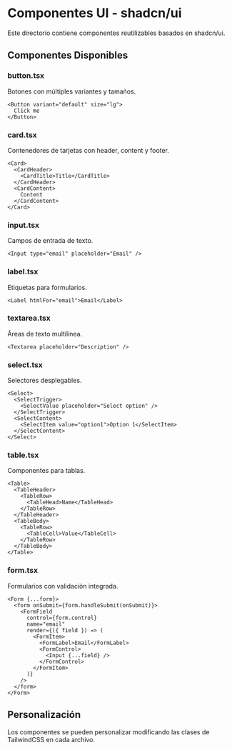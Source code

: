 # Componentes UI - shadcn/ui

Este directorio contiene componentes reutilizables basados en shadcn/ui.

## Componentes Disponibles

### button.tsx
Botones con múltiples variantes y tamaños.
```tsx
<Button variant="default" size="lg">
  Click me
</Button>
```

### card.tsx
Contenedores de tarjetas con header, content y footer.
```tsx
<Card>
  <CardHeader>
    <CardTitle>Title</CardTitle>
  </CardHeader>
  <CardContent>
    Content
  </CardContent>
</Card>
```

### input.tsx
Campos de entrada de texto.
```tsx
<Input type="email" placeholder="Email" />
```

### label.tsx
Etiquetas para formularios.
```tsx
<Label htmlFor="email">Email</Label>
```

### textarea.tsx
Áreas de texto multilínea.
```tsx
<Textarea placeholder="Description" />
```

### select.tsx
Selectores desplegables.
```tsx
<Select>
  <SelectTrigger>
    <SelectValue placeholder="Select option" />
  </SelectTrigger>
  <SelectContent>
    <SelectItem value="option1">Option 1</SelectItem>
  </SelectContent>
</Select>
```

### table.tsx
Componentes para tablas.
```tsx
<Table>
  <TableHeader>
    <TableRow>
      <TableHead>Name</TableHead>
    </TableRow>
  </TableHeader>
  <TableBody>
    <TableRow>
      <TableCell>Value</TableCell>
    </TableRow>
  </TableBody>
</Table>
```

### form.tsx
Formularios con validación integrada.
```tsx
<Form {...form}>
  <form onSubmit={form.handleSubmit(onSubmit)}>
    <FormField
      control={form.control}
      name="email"
      render={({ field }) => (
        <FormItem>
          <FormLabel>Email</FormLabel>
          <FormControl>
            <Input {...field} />
          </FormControl>
        </FormItem>
      )}
    />
  </form>
</Form>
```

## Personalización

Los componentes se pueden personalizar modificando las clases de TailwindCSS en cada archivo.
